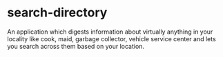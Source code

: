 # search-directory
An application which digests information about virtually anything in your locality like cook, maid, garbage collector, vehicle service center and lets you search across them based on your location.

